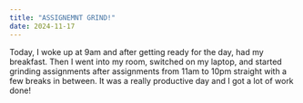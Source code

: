 ```yaml
---
title: "ASSIGNEMNT GRIND!"
date: 2024-11-17
---
```

Today, I woke up at 9am and after getting ready for the day, had my breakfast. Then I went into my room, switched on my laptop, and started grinding assignments after assignments from 11am to 10pm straight with a few breaks in between. It was a really productive day and I got a lot of work done!
